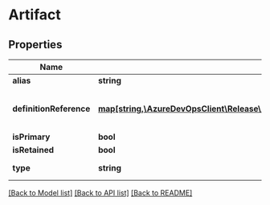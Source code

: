 # Artifact

## Properties
Name | Type | Description | Notes
------------ | ------------- | ------------- | -------------
**alias** | **string** | Gets or sets alias. | [optional] 
**definitionReference** | [**map[string,\AzureDevOpsClient\Release\AzureDevOpsClient\Release\Model\ArtifactSourceReference]**](ArtifactSourceReference.md) | Gets or sets definition reference. e.g. {\&quot;project\&quot;:{\&quot;id\&quot;:\&quot;fed755ea-49c5-4399-acea-fd5b5aa90a6c\&quot;,\&quot;name\&quot;:\&quot;myProject\&quot;},\&quot;definition\&quot;:{\&quot;id\&quot;:\&quot;1\&quot;,\&quot;name\&quot;:\&quot;mybuildDefinition\&quot;},\&quot;connection\&quot;:{\&quot;id\&quot;:\&quot;1\&quot;,\&quot;name\&quot;:\&quot;myConnection\&quot;}}. | [optional] 
**isPrimary** | **bool** | Indicates whether artifact is primary or not. | [optional] 
**isRetained** | **bool** | Indicates whether artifact is retained by release or not. | [optional] 
**type** | **string** | Gets or sets type. It can have value as &#39;Build&#39;, &#39;Jenkins&#39;, &#39;GitHub&#39;, &#39;Nuget&#39;, &#39;Team Build (external)&#39;, &#39;ExternalTFSBuild&#39;, &#39;Git&#39;, &#39;TFVC&#39;, &#39;ExternalTfsXamlBuild&#39;. | [optional] 

[[Back to Model list]](../README.md#documentation-for-models) [[Back to API list]](../README.md#documentation-for-api-endpoints) [[Back to README]](../README.md)


